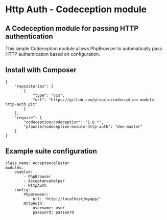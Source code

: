 Http Auth - Codeception module
===

## A Codeception module for passing HTTP authentication

This simple Codeception module allows PhpBrowser to automatically pass HTTP authentication based on configuration.

## Install with Composer

    {
        "repositories": [
            {
                "type": "vcs",
                "url": "https://github.com/pfaocle/codeception-module-http-auth.git"
            }
        ],
        "require": {
            "codeception/codeception": "1.8.*",
            "pfaocle/codeception-module-http-auth": "dev-master"
        }
    }


## Example suite configuration

    class_name: AcceptanceTester
    modules:
        enabled:
            - PhpBrowser
            - AcceptanceHelper
            - HttpAuth
        config:
            PhpBrowser:
                url: 'http://localhost/myapp/'
            HttpAuth:
                username: user
                password: password
